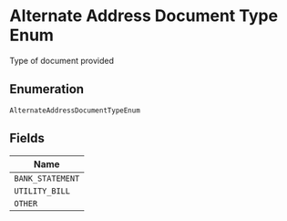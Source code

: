 
# Alternate Address Document Type Enum

Type of document provided

## Enumeration

`AlternateAddressDocumentTypeEnum`

## Fields

| Name |
|  --- |
| `BANK_STATEMENT` |
| `UTILITY_BILL` |
| `OTHER` |

